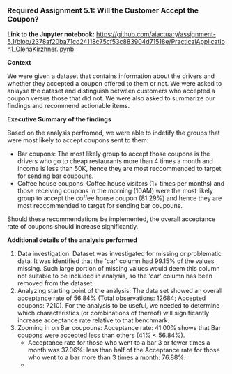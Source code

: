 ### Required Assignment 5.1: Will the Customer Accept the Coupon?

**Link to the Jupyter notebook:**
https://github.com/aiactuary/assignment-5.1/blob/2378af20ba71cd24118c75cf53c883904d71518e/PracticalApplication1_OlenaKirzhner.ipynb

**Context**

We were given a dataset that contains information about the drivers and whether they accepted a coupon offered to them or not. We were asked to anlayse the dataset and distinguish between customers who accepted a coupon versus those that did not. We were also asked to summarize our findings and recommend actionable items.


**Executive Summary of the findings**

Based on the analysis perfromed, we were able to indetify the groups that were most likely to accept coupons sent to them: 
 - Bar coupons: The most likely group to accept those coupons is the drivers who go to cheap restaurants more than 4 times a month and income is less than 50K, hence they are most reccommended to target for sending bar coupouns. 
 - Coffee house coupons: Coffee house visitors (1+ times per months) and those receiving coupons in the morning (10AM) were the most likely group to accept the coffee house coupon (81.29%) and hence they are most reccommended to target for sending bar coupouns.

Should these recommendations be implemented, the overall acceptance rate of coupons should increase significantly.

**Additional details of the analysis performed**

1. Data investigation: Dataset was investigated for missing or problematic data. It was identified that the 'car' column had 99.15% of the values missing. Such large portion of missing values would deem this column not suitable to be included in analysis, so the 'car' column has been removed from the dataset.
2. Analyzing starting point of the analysis: The data set showed an overall acceptance rate of 56.84% (Total observations: 12684; Accepted coupons: 7210). For the analysis to be useful, we needed to determine which characteristics (or combinations of thereof) will significantly increase acceptance rate relative to that benchmark.
3. Zooming in on Bar coupouns: Acceptance rate: 41.00% shows that Bar coupons were accepted less than others (41% < 56.84%).
    - Acceptance rate for those who went to a bar 3 or fewer times a month was 37.06%: less than half of the Acceptance rate for those who went to a bar more than 3 times a month: 76.88%.
    - 
